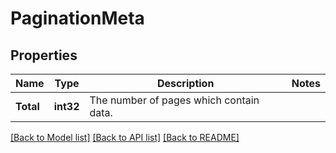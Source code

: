 # PaginationMeta

## Properties

Name | Type | Description | Notes
------------ | ------------- | ------------- | -------------
**Total** | **int32** | The number of pages which contain data. | 

[[Back to Model list]](../README.md#documentation-for-models) [[Back to API list]](../README.md#documentation-for-api-endpoints) [[Back to README]](../README.md)


